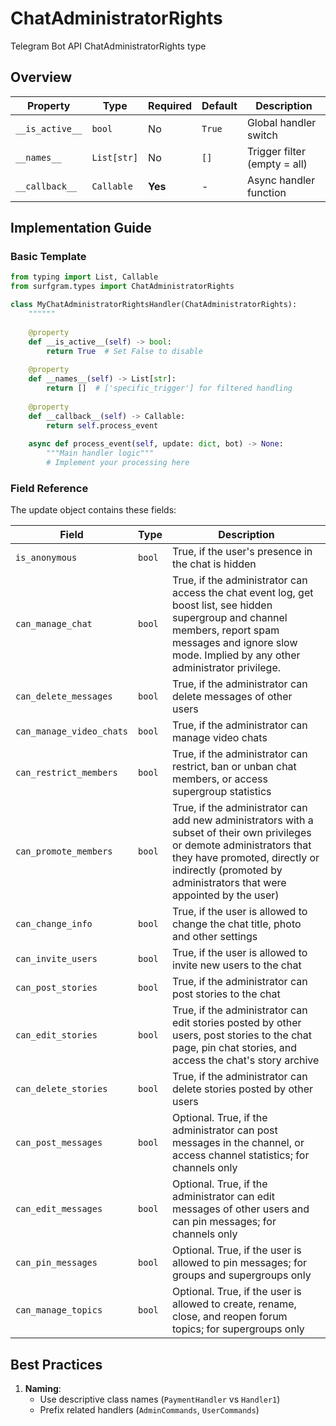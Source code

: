 # ChatAdministratorRights

Telegram Bot API ChatAdministratorRights type

## Overview

| Property        | Type               | Required | Default | Description                              |
|-----------------|--------------------|----------|---------|------------------------------------------|
| `__is_active__` | `bool`             | No       | `True`  | Global handler switch                   |
| `__names__`     | `List[str]`        | No       | `[]`    | Trigger filter (empty = all)            |
| `__callback__`  | `Callable`         | **Yes**  | -       | Async handler function                  |

## Implementation Guide

### Basic Template

```python
from typing import List, Callable
from surfgram.types import ChatAdministratorRights

class MyChatAdministratorRightsHandler(ChatAdministratorRights):
    """"""
    
    @property
    def __is_active__(self) -> bool:
        return True  # Set False to disable
        
    @property
    def __names__(self) -> List[str]:
        return []  # ['specific_trigger'] for filtered handling
        
    @property
    def __callback__(self) -> Callable:
        return self.process_event
        
    async def process_event(self, update: dict, bot) -> None:
        """Main handler logic"""
        # Implement your processing here
```

### Field Reference

The update object contains these fields:

| Field          | Type              | Description                     |
|----------------|-------------------|---------------------------------|
| `is_anonymous` | `bool` | True, if the user's presence in the chat is hidden |
| `can_manage_chat` | `bool` | True, if the administrator can access the chat event log, get boost list, see hidden supergroup and channel members, report spam messages and ignore slow mode. Implied by any other administrator privilege. |
| `can_delete_messages` | `bool` | True, if the administrator can delete messages of other users |
| `can_manage_video_chats` | `bool` | True, if the administrator can manage video chats |
| `can_restrict_members` | `bool` | True, if the administrator can restrict, ban or unban chat members, or access supergroup statistics |
| `can_promote_members` | `bool` | True, if the administrator can add new administrators with a subset of their own privileges or demote administrators that they have promoted, directly or indirectly (promoted by administrators that were appointed by the user) |
| `can_change_info` | `bool` | True, if the user is allowed to change the chat title, photo and other settings |
| `can_invite_users` | `bool` | True, if the user is allowed to invite new users to the chat |
| `can_post_stories` | `bool` | True, if the administrator can post stories to the chat |
| `can_edit_stories` | `bool` | True, if the administrator can edit stories posted by other users, post stories to the chat page, pin chat stories, and access the chat's story archive |
| `can_delete_stories` | `bool` | True, if the administrator can delete stories posted by other users |
| `can_post_messages` | `bool` | Optional. True, if the administrator can post messages in the channel, or access channel statistics; for channels only |
| `can_edit_messages` | `bool` | Optional. True, if the administrator can edit messages of other users and can pin messages; for channels only |
| `can_pin_messages` | `bool` | Optional. True, if the user is allowed to pin messages; for groups and supergroups only |
| `can_manage_topics` | `bool` | Optional. True, if the user is allowed to create, rename, close, and reopen forum topics; for supergroups only |

## Best Practices

1. **Naming**: 
   - Use descriptive class names (`PaymentHandler` vs `Handler1`)
   - Prefix related handlers (`AdminCommands`, `UserCommands`)
